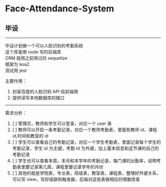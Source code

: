 # Face-Attendance-System

## 毕设

---

毕设计划做一个可以人脸识别的考勤系统  
这个库是用 node 写的后端库  
ORM 就用之前用过的 sequelize  
框架为 koa2  
测试用 jest

主要作用：

1. 封装百度的人脸识别 API 给前端用
2. 提供读写本地数据库的接口

---

需求分析：

1. [ ] 管理员，教师和学生可以登录，对应一个 user 表
2. [ ] 教师可以开启一条考勤记录，对应一个教师考勤表，里面有教师 id，课程 id,时间和教室的 id
3. [ ] 学生可以查看自己的考勤记录，对应一个学生考勤表，里面记录每个学生的考勤记录，学生 id 为主键，考勤 Id 为外键，加上基本信息和这节课的自己的考勤记录
4. [ ] 学生也可以查看本周，本月和本学年的考勤记录，每门课的出勤率，说明考勤表里要记录第几周，课程里要记录学年的月份
5. [ ] 其他的就是学院表，专业表，班级表，教室表，课程表，整理好外键关系，可以写 view，写好级联和触发器，后端对这些表做相应的增删改查
